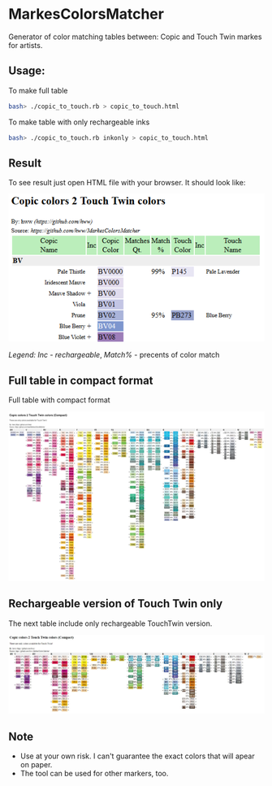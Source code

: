 # MarkesColorsMatcher

Generator of color matching tables between: Copic and Touch Twin markes for artists.

## Usage:

To make full table 

```bash
bash> ./copic_to_touch.rb > copic_to_touch.html
```

To make table with only rechargeable inks

```bash
bash> ./copic_to_touch.rb inkonly > copic_to_touch.html
```

## Result

To see result just open HTML file with your browser. It should look like:

![Sample](Sample.png)

*Legend:* *Inc* - _rechargeable_, *Match%* - precents of color match 

## Full table in compact format

Full table with compact format

![Copic to Touch Table](copic_to_touch_colors_compact.jpg)

## Rechargeable version of Touch Twin only

The next table include only rechargeable TouchTwin version.

![Copic to Touch Table (Ink Only)](copic_to_touch_colors_compact_inkonly.jpg)

## Note

* Use at your own risk. I can't guarantee the exact colors that will apear on paper.
* The tool can be used for other markers, too.
